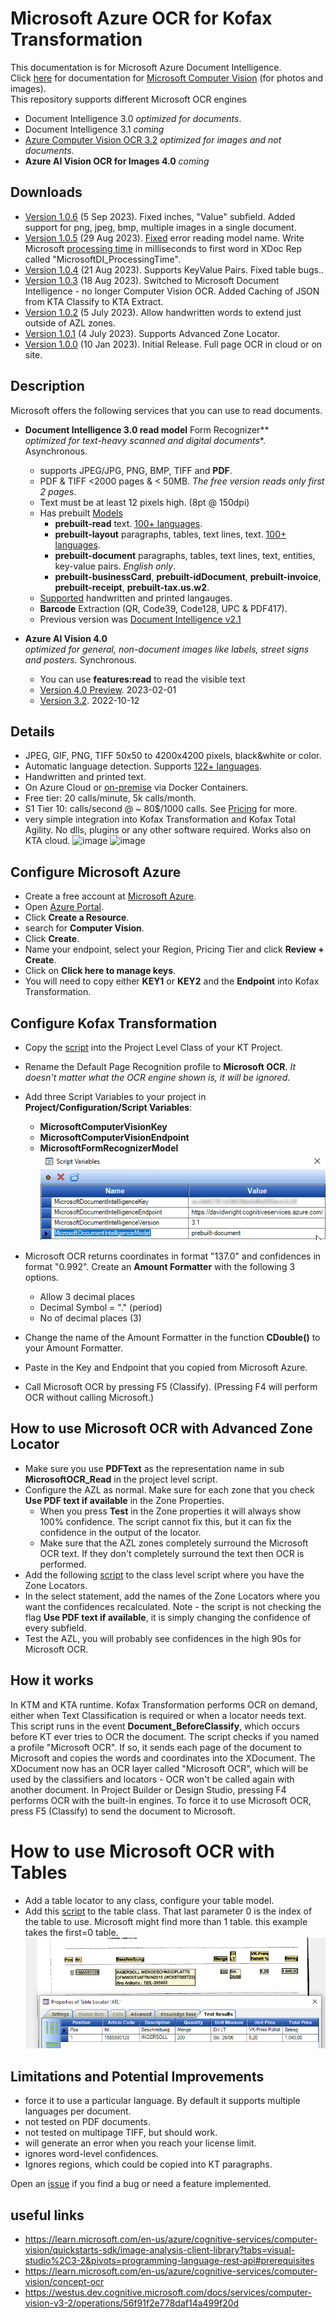 # Microsoft Azure OCR for Kofax Transformation
This documentation is for Microsoft Azure Document Intelligence.  
Click [here](https://github.com/KofaxTransformation/MicrosoftOCR/tree/Microsoft-Computer-Vision#readme) for documentation for [Microsoft Computer Vision](https://github.com/KofaxTransformation/MicrosoftOCR/tree/Microsoft-Computer-Vision#readme) (for photos and images).  
This repository supports different Microsoft OCR engines
* Document Intelligence 3.0 *optimized for documents*.
* Document Intelligence 3.1 *coming*
* [Azure Computer Vision OCR 3.2](https://github.com/KofaxTransformation/MicrosoftOCR/tree/Computer-Vision-OCR-3.2) *optimized for images and not documents*.
* **Azure AI Vision OCR for Images 4.0** *coming*
## Downloads
* [Version 1.0.6](https://github.com/KofaxTransformation/MicrosoftOCR/releases/tag/1.0.6) (5 Sep 2023). Fixed inches, "Value" subfield. Added support for png, jpeg, bmp, multiple images in a single document.
* [Version 1.0.5](https://github.com/KofaxTransformation/MicrosoftOCR/releases/tag/1.0.5) (29 Aug 2023). [Fixed](https://github.com/KofaxTransformation/MicrosoftOCR/commit/62a36fca545373683e7cd807bb3532779e0661e7) error reading model name. Write Microsoft [processing time](https://github.com/KofaxTransformation/MicrosoftOCR/commit/2a1d43c79cd34010817dcc8f64003387a3cb7391) in milliseconds to first word in XDoc Rep called "MicrosoftDI_ProcessingTime".
* [Version 1.0.4](https://github.com/KofaxTransformation/MicrosoftOCR/releases/tag/1.0.4) (21 Aug 2023). Supports KeyValue Pairs. Fixed table bugs..
* [Version 1.0.3](https://github.com/KofaxTransformation/MicrosoftOCR/releases/tag/1.0.3) (18 Aug 2023). Switched to Microsoft Document Intelligence - no longer Computer Vision OCR. Added Caching of JSON from KTA Classify to KTA Extract.
* [Version 1.0.2](https://github.com/KofaxTransformation/MicrosoftOCR/releases/tag/1.0.2) (5 July 2023). Allow handwritten words to extend just outside of AZL zones.
* [Version 1.0.1](https://github.com/KofaxTransformation/MicrosoftOCR/releases/tag/1.0.1) (4 July 2023). Supports Advanced Zone Locator.
* [Version 1.0.0](https://github.com/KofaxTransformation/MicrosoftOCR/releases/tag/1.0.0)  (10 Jan 2023). Initial Release. Full page OCR in cloud or on site.
## Description
Microsoft offers the following services that you can use to read documents.
* **Document Intelligence 3.0 read model** Form Recognizer**  
    *optimized for text-heavy scanned and digital documents**. Asynchronous.
    * supports JPEG/JPG, PNG, BMP, TIFF and **PDF**.
    * PDF & TIFF <2000 pages & < 50MB. *The free version reads only first 2 pages*.
    * Text must be at least 12 pixels high. (8pt @ 150dpi)
    * Has prebuilt [Models](https://learn.microsoft.com/en-us/azure/ai-services/document-intelligence/how-to-guides/use-sdk-rest-api?view=doc-intel-3.0.0&preserve-view=true&tabs=windows&pivots=programming-language-rest-api#analyze-documents-and-get-results)
      * **prebuilt-read** text. [100+ languages](https://docs.microsoft.com/en-us/azure/applied-ai-services/form-recognizer/language-support).
      * **prebuilt-layout** paragraphs, tables, text lines, text. [100+ languages](https://docs.microsoft.com/en-us/azure/applied-ai-services/form-recognizer/language-support).
      * **prebuilt-document** paragraphs, tables, text lines, text, entities, key-value pairs. *English only*.
      * **prebuilt-businessCard**, **prebuilt-idDocument**, **prebuilt-invoice**, **prebuilt-receipt**, **prebuilt-tax.us.w2**.
    * [Supported](https://learn.microsoft.com/en-us/azure/ai-services/document-intelligence/language-support?view=doc-intel-3.0.0) handwritten and printed langauges.
    * **Barcode** Extraction (QR, Code39, Code128, UPC & PDF417).
    * Previous version was [Document Intelligence v2.1](https://learn.microsoft.com/en-us/azure/ai-services/document-intelligence/how-to-guides/use-sdk-rest-api?view=doc-intel-2.1.0&preserve-view=true&tabs=windows&pivots=programming-language-rest-api)

  
  
* **Azure AI Vision 4.0**  
    *optimized for general, non-document images like labels, street signs and posters.* Synchronous.
    * You can use **features:read** to read the visible text
    * [Version 4.0 Preview](https://learn.microsoft.com/en-us/azure/ai-services/computer-vision/concept-ocr?view=doc-intel-3.0.0). 2023-02-01
    * [Version 3.2](???). 2022-10-12


## Details

* JPEG, GIF, PNG, TIFF 50x50 to 4200x4200 pixels, black&white or color.
* Automatic language detection. Supports [122+ languages](https://learn.microsoft.com/en-us/azure/cognitive-services/computer-vision/language-support#optical-character-recognition-ocr).
* Handwritten and printed text.
* On Azure Cloud or [on-premise](https://learn.microsoft.com/en-us/azure/cognitive-services/computer-vision/computer-vision-how-to-install-containers) via Docker Containers.
* Free tier: 20 calls/minute, 5k calls/month.
* S1 Tier 10: calls/second @ ~ 80$/1000 calls. See [Pricing]((https://azure.microsoft.com/en-gb/pricing/details/cognitive-services/computer-vision/)) for more.
* very simple integration into Kofax Transformation and Kofax Total Agility. No dlls, plugins or any other software required. Works also on KTA cloud.
![image](https://user-images.githubusercontent.com/47416964/227095491-b54f09f7-7b2f-4be2-95a7-0b5383185ee3.png)
![image](https://user-images.githubusercontent.com/47416964/227095588-62649b39-4648-4c06-aa37-3f77dcf85600.png)

## Configure Microsoft Azure
* Create a free account at [Microsoft Azure](https://azure.microsoft.com).
* Open [Azure Portal](https://portal.azure.com/#home).
* Click **Create a Resource**.
* search for **Computer Vision**.
* Click **Create**.
* Name your endpoint, select your Region, Pricing Tier and click **Review + Create**.
* Click on **Click here to manage keys**.
* You will need to copy either **KEY1** or **KEY2** and the **Endpoint** into Kofax Transformation.

## Configure Kofax Transformation

* Copy the [script](md/Project.vb) into the Project Level Class of your KT Project.
* Rename the Default Page Recognition profile to **Microsoft OCR**. *It doesn't matter what the OCR engine shown is, it will be ignored*.
* Add three Script Variables to your project in **Project/Configuration/Script Variables**: 
    * **MicrosoftComputerVisionKey**
    * **MicrosoftComputerVisionEndpoint**
    * **MicrosoftFormRecognizerModel**    
![Alt text](images/Script%20Variables.png)


* Microsoft OCR returns coordinates in format "137.0" and confidences in format "0.992". Create an **Amount Formatter** with the following 3 options.
  * Allow 3 decimal places
  * Decimal Symbol = "." (period)
  * No of decimal places (3)
* Change the name of the Amount Formatter in the function **CDouble()** to your Amount Formatter.
* Paste in the Key and Endpoint that you copied from Microsoft Azure.
* Call Microsoft OCR by pressing F5 (Classify). (Pressing F4 will perform OCR without calling Microsoft.)

## How to use Microsoft OCR with Advanced Zone Locator
* Make sure you use **PDFText** as the representation name in sub **MicrosoftOCR_Read** in the project level script.
* Configure the AZL as normal. Make sure for each zone that you check **Use PDF text if available** in the Zone Properties.
  * When you press **Test** in the Zone properties it will always show 100% confidence. The script cannot fix this, but it can fix the confidence in the output of the locator.
  * Make sure that the AZL zones completely surround the Microsoft OCR text. If they don't completely surround the text then OCR is performed.
* Add the following [script](AZL_Microsoft%20OCR.vb) to the class level script where you have the Zone Locators.
* In the select statement, add the names of the Zone Locators where you want the confidences recalculated. Note - the script is not checking the flag **Use PDF text if available**, it is simply changing the confidence of every subfield.
* Test the AZL, you will probably see confidences in the high 90s for Microsoft OCR.


## How it works
In KTM and KTA runtime. Kofax Transformation performs OCR on demand, either when Text Classification is required or when a locator needs text.
This script runs in the event **Document_BeforeClassify**, which occurs before KT ever tries to OCR the document. The script checks if you named a profile "Microsoft OCR". If so, it sends each page of the document to Microsoft and copies the words and coordinates into the XDocument. The XDocument now has an OCR layer called "Microsoft OCR", which will be used by the classifiers and locators - OCR won't be called again with another document.
In Project Builder or Design Studio, pressing F4 performs OCR with the built-in engines. To force it to use Microsoft OCR, press F5 (Classify) to send the document to Microsoft.

# How to use Microsoft OCR with Tables
* Add a table locator to any class, configure your table model.
* Add this [script](md/Table.vb) to the table class. That last parameter 0 is the index of the table to use. Microsoft might find more than 1 table. this example takes the first=0 table.  
![Microsoft Table in Table Locator](images/TableLocator_MicrosoftDocumentIntelligence.png) 
## Limitations and Potential Improvements
* force it to use a particular language. By default it supports multiple languages per document.
* not tested on PDF documents.
* not tested on multipage TIFF, but should work.
* will generate an error when you reach your license limit.  
* ignores word-level confidences.
* Ignores regions, which could be copied into KT paragraphs.

Open an [issue](https://github.com/KofaxTransformation/MicrosoftOCR/issues) if you find a bug or need a feature implemented.

## useful links
* https://learn.microsoft.com/en-us/azure/cognitive-services/computer-vision/quickstarts-sdk/image-analysis-client-library?tabs=visual-studio%2C3-2&pivots=programming-language-rest-api#prerequisites
* https://learn.microsoft.com/en-us/azure/cognitive-services/computer-vision/concept-ocr
* https://westus.dev.cognitive.microsoft.com/docs/services/computer-vision-v3-2/operations/56f91f2e778daf14a499f20d

